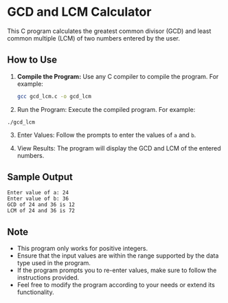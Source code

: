 # GCD and LCM Calculator

This C program calculates the greatest common divisor (GCD) and least common multiple (LCM) of two numbers entered by the user.

## How to Use

1. **Compile the Program:** Use any C compiler to compile the program. For example:
   ```bash
   gcc gcd_lcm.c -o gcd_lcm
2. Run the Program: Execute the compiled program. For example:
```
./gcd_lcm
```
3. Enter Values: Follow the prompts to enter the values of `a` and `b`.

4. View Results: The program will display the GCD and LCM of the entered numbers.

## Sample Output
```
Enter value of a: 24
Enter value of b: 36
GCD of 24 and 36 is 12
LCM of 24 and 36 is 72
```

## Note

- This program only works for positive integers.
- Ensure that the input values are within the range supported by the data type used in the program.
- If the program prompts you to re-enter values, make sure to follow the instructions provided.
- Feel free to modify the program according to your needs or extend its functionality.
